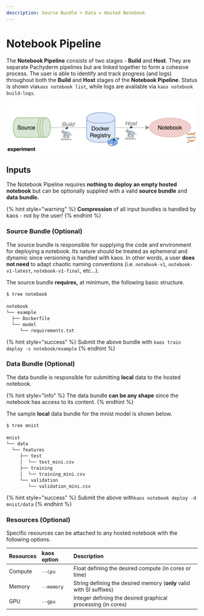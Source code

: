 ```yaml
---
description: Source Bundle + Data = Hosted Notebook
---
```


# Notebook Pipeline

The **Notebook Pipeline** consists of two stages - **Build** and **Host**. They are separate Pachyderm pipelines but are linked together to form a cohesive process. The user is able to identify and track progress \(and logs\) throughout both the **Build** and **Host** stages of the **Notebook Pipeline**. Status is shown via`kaos notebook list`, while logs are available via `kaos notebook build-logs`.

![](../../../.gitbook/assets/image-43.png)

## Inputs

The Notebook Pipeline requires **nothing to deploy an empty hosted notebook** but can be optionally supplied with a valid **source bundle** and **data** **bundle.**

{% hint style="warning" %}
**Compression** of all input bundles is handled by kaos - not by the user!
{% endhint %}

### Source Bundle \(Optional\)

The source bundle is responsible for supplying the code and environment for deploying a notebook. Its nature should be treated as ephemeral and dynamic since versioning is handled with kaos. In other words, a user **does not need** to adapt chaotic naming conventions \(i.e. `notebook-v1`, `notebook-v1-latest`, `notebook-v1-final`, etc...\).

The source bundle **requires,** at minimum, the following basic structure.

```text
$ tree notebook

notebook
└── example
  ├── Dockerfile
  └── model
     └── requirements.txt
```

{% hint style="success" %}
Submit the above bundle with `kaos train deploy -s notebook/example`
{% endhint %}

### Data Bundle \(Optional\)

The data bundle is responsible for submitting **local** data to the hosted notebook.

{% hint style="info" %}
The data bundle **can be any shape** since the notebook has access to its content.
{% endhint %}

The sample **local** data bundle for the mnist model is shown below.

```text
$ tree mnist

mnist
└── data
  └── features
     ├── test
     │  └── test_mini.csv
     ├── training
     │  └── training_mini.csv
     └── validation
        └── validation_mini.csv
```

{% hint style="success" %}
Submit the above with`kaos notebook deploy -d mnist/data`
{% endhint %}

### Resources \(Optional\)

Specific resources can be attached to any hosted notebook with the following options.

| Resources | kaos option | Description |
| :--- | :--- | :--- |
| Compute | `--cpu` | Float defining the desired compute \(in cores or time\) |
| Memory | `--memory` | String defining the desired memory \(**only** valid with SI suffixes\) |
| GPU | `--gpu` | Integer defining the desired graphical processing \(in cores\) |

